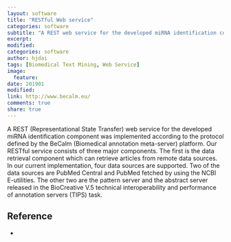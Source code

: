 ```yaml
---
layout: software
title: "RESTful Web service"
categories: software
subtitle: "A REST web service for the developed miRNA identification component was implemented according to the protocol defined by the BeCalm platform"
excerpt:
modified:
categories: software
author: hjdai
tags: [Biomedical Text Mining, Web Service]
image:
  feature:
date: 201901
modified: 
link: http://www.becalm.eu/
comments: true
share: true
---
```


A REST (Representational State Transfer) web service for the developed miRNA identification component was implemented according to the protocol defined by the BeCalm (Biomedical annotation meta-server) platform. Our RESTful service consists of three major components. The first is the data retrieval component which can retrieve articles from remote data sources. In our current implementation, four data sources are supported. Two of the data sources are PubMed Central and PubMed fetched by using the NCBI E-utilities. The other two are the pattern server and the abstract server released in the BioCreative V.5 technical interoperability and performance of annotation servers (TIPS) task.

## Reference

- 
